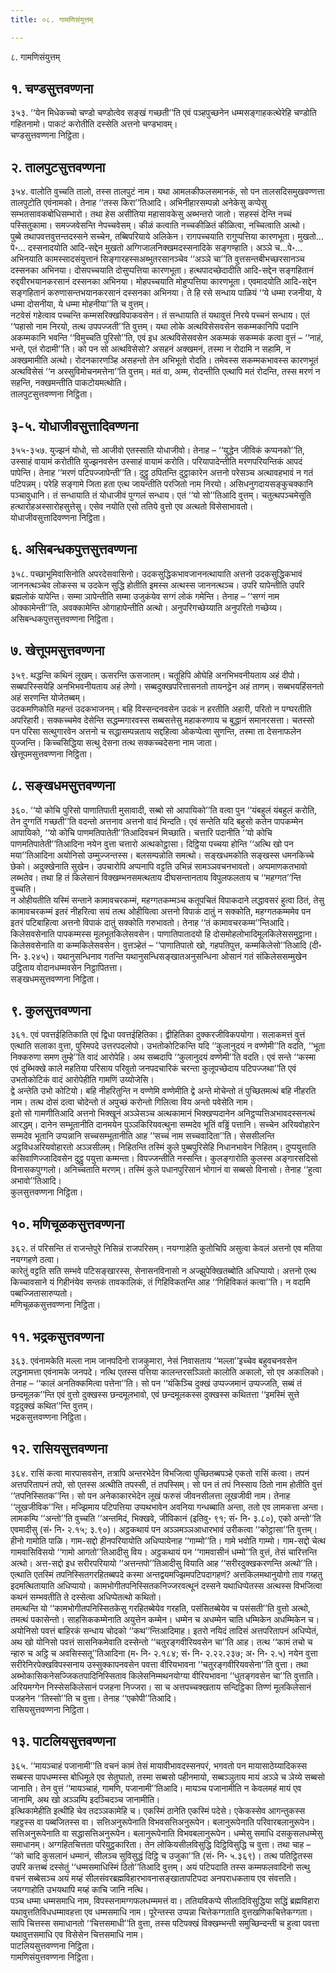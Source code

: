 ```yaml
---
title: ०८. गामणिसंयुत्तम्

---
```

८. गामणिसंयुत्तम्  


## १. चण्डसुत्तवण्णना

३५३. ‘‘येन मिधेकच्चो चण्डो चण्डोत्वेव सङ्खं गच्छती’’ति एवं पञ्हपुच्छनेन धम्मसङ्गाहकत्थेरेहि चण्डोति गहितनामो। पाकटं करोतीति दस्सेति अत्तनो चण्डभावम्।  
चण्डसुत्तवण्णना निट्ठिता।  


## २. तालपुटसुत्तवण्णना

३५४. वालोति वुच्चति तालो, तस्स तालपुटं नाम। यथा आमलकीफलसमानकं, सो पन तालसदिसमुखवण्णत्ता तालपुटोति एवंनामको। तेनाह ‘‘तस्स किरा’’तिआदि। अभिनीहारसम्पन्नो अनेकेसु कप्पेसु सम्भतसावकबोधिसम्भारो। तथा हेस असीतिया महासावकेसु अब्भन्तरो जातो। सहस्सं देन्ति नच्चं पस्सितुकामा। समज्जवेसन्ति नेपच्चवेसम्। कीळं कत्वाति नच्चकीळितं कीळित्वा, नच्चित्वाति अत्थो।  
पुब्बे तथापवत्तवुत्तन्तदस्सने सच्चेन, तब्बिपरियाये अलिकेन। रागपच्चयाति रागुप्पत्तिया कारणभूता। मुखतो…पे॰… दस्सनादयोति आदि-सद्देन मुखतो अग्गिजालनिक्खमदस्सनादिके सङ्गण्हाति। अञ्ञे च…पे॰… अभिनयाति कामस्सादसंयुत्तानं सिङ्गारहस्सअब्भुतरसानञ्चेव ‘‘अञ्ञे चा’’ति वुत्तसन्तबीभच्छरसानञ्च दस्सनका अभिनया। दोसपच्चयाति दोसुप्पत्तिया कारणभूता। हत्थपादच्छेदादीति आदि-सद्देन सङ्गहितानं रुद्दवीरभयानकरसानं दस्सनका अभिनया। मोहपच्चयाति मोहुप्पत्तिया कारणभूता। एवमादयोति आदि-सद्देन सङ्गहितानं करुणासन्तभयानकरसानं दस्सनका अभिनया। ते हि रसे सन्धाय पाळियं ‘‘ये धम्मा रजनीया, ये धम्मा दोसनीया, ये धम्मा मोहनीया’’ति च वुत्तम्।  
नटवेसं गहेत्वाव पच्चन्ति कम्मसरिक्खविपाकवसेन। तं सन्धायाति तं यथावुत्तं निरये पच्चनं सन्धाय। एतं ‘‘पहासो नाम निरयो, तत्थ उपपज्जती’’ति वुत्तम्। यथा लोके अत्थविसेसवसेन सकम्मकानिपि पदानि अकम्मकानि भवन्ति ‘‘विमुच्चति पुरिसो’’ति, एवं इध अत्थविसेसवसेन अकम्मकं सकम्मकं कत्वा वुत्तं – ‘‘नाहं, भन्ते, एतं रोदामी’’ति। को पन सो अत्थविसेसो? असहनं अक्खमनं, तस्मा न रोदामि न सहामि, न अक्खमामीति अत्थो। रोदनकारणञ्हि असहन्तो तेन अभिभूतो रोदति। तमेवस्स सकम्मकभावस्स कारणभूतं अत्थविसेसं ‘‘न अस्सुविमोचनमत्तेना’’ति वुत्तम्। मतं वा, अम्म, रोदन्तीति एत्थापि मतं रोदन्ति, तस्स मरणं न सहन्ति, नक्खमन्तीति पाकटोयमत्थोति।  
तालपुटसुत्तवण्णना निट्ठिता।  


## ३-५. योधाजीवसुत्तादिवण्णना

३५५-३५७. युज्झनं योधो, सो आजीवो एतस्साति योधाजीवो। तेनाह – ‘‘युद्धेन जीविकं कप्पनको’’ति, उस्साहं वायामं करोतीति युज्झनवसेन उस्साहं वायामं करोति। परियापादेन्तीति मरणपरियन्तिकं आपदं पापेन्ति। तेनाह ‘‘मरणं पटिपज्जापेन्ती’’ति। दुट्ठु ठपितन्ति दुट्ठाकारेन अत्तनो परेसञ्च अत्थावहभावं न गतं पटिपन्नम्। परेहि सङ्गामे जिता हता एत्थ जायन्तीति परजितो नाम निरयो। असिधनुगदायसङ्कुचक्कानि पञ्चावुधानि। तं सन्धायाति तं योधाजीवं पुग्गलं सन्धाय। एतं ‘‘यो सो’’तिआदि वुत्तम्। चतुत्थपञ्चमेसूति हत्थारोहअस्सारोहसुत्तेसु। एसेव नयोति एसो ततिये वुत्तो एव अत्थतो विसेसाभावतो।  
योधाजीवसुत्तादिवण्णना निट्ठिता।  


## ६. असिबन्धकपुत्तसुत्तवण्णना

३५८. पच्छाभूमिवासिनोति अपरदेसवासिनो। उदकसुद्धिकभावजाननत्थायाति अत्तनो उदकसुद्धिकभावं जाननत्थञ्चेव लोकस्स च उदकेन सुद्धि होतीति इमस्स अत्थस्स जाननत्थञ्च। उपरि यापेन्तीति उपरि ब्रह्मलोकं यापेन्ति। सम्मा ञापेन्तीति सम्मा उजुकंयेव सग्गं लोकं गमेन्ति। तेनाह – ‘‘सग्गं नाम ओक्कामेन्ती’’ति, अवक्कामेन्ति ओगाहापेन्तीति अत्थो। अनुपरिगच्छेय्याति अनुपरितो गच्छेय्य।  
असिबन्धकपुत्तसुत्तवण्णना निट्ठिता।  


## ७. खेत्तूपमसुत्तवण्णना

३५९. थद्धन्ति कथिनं लूखम्। ऊसरन्ति ऊसजातम्। चतूहिपि ओघेहि अनभिभवनीयताय अहं दीपो। सब्बपरिस्सयेहि अनभिभवनीयताय अहं लेणो। सब्बदुक्खपरित्तासनतो तायनट्ठेन अहं ताणम्। सब्बभयहिंसनतो अहं सरणन्ति योजेतब्बम्।  
उदकमणिकोति महन्तं उदकभाजनम्। बहि विस्सन्दनवसेन उदकं न हरतीति अहारी, परितो न पग्घरतीति अपरिहारी। सक्कच्चमेव देसेन्ति सद्धम्मगारवस्स सब्बसत्तेसु महाकरुणाय च बुद्धानं समानरसत्ता। चतस्सो पन परिसा सत्थुगारवेन अत्तनो च सद्धासम्पन्नताय सद्दहित्वा ओकप्पेत्वा सुणन्ति, तस्मा ता देसनाफलेन युज्जन्ति। किच्चसिद्धिया सत्थु देसना तत्थ सक्कच्चदेसना नाम जाता।  
खेत्तूपमसुत्तवण्णना निट्ठिता।  


## ८. सङ्खधमसुत्तवण्णना

३६०. ‘‘यो कोचि पुरिसो पाणातिपाती मुसावादी, सब्बो सो आपायिको’’ति वत्वा पुन ‘‘यंबहुलं यंबहुलं करोति, तेन दुग्गतिं गच्छती’’ति वदन्तो अत्तनाव अत्तनो वादं भिन्दति। एवं सन्तेति यदि बहुसो कतेन पापकम्मेन आपायिको, ‘‘यो कोचि पाणमतिपातेती’’तिआदिवचनं मिच्छाति। चत्तारि पदानीति ‘‘यो कोचि पाणमतिपातेती’’तिआदिना नयेन वुत्ता चत्तारो अत्थकोट्ठासा। दिट्ठिया पच्चया होन्ति ‘‘अत्थि खो पन मया’’तिआदिना अयोनिसो उम्मुज्जन्तस्स। बलसम्पन्नोति समत्थो। सङ्खधमकोति सङ्खस्स धमनकिच्चे छेको। अदुक्खेनाति सुखेन। उपचारोपि अप्पनापि वट्टति उभिन्नं सामञ्ञवचनभावतो। अप्पमाणकतभावो लब्भतेव। तथा हि तं किलेसानं विक्खम्भनसमत्थताय दीघसन्तानताय विपुलफलताय च ‘‘महग्गत’’न्ति वुच्चति।  
न ओहीयतीति यस्मिं सन्ताने कामावचरकम्मं, महग्गतकम्मञ्च कतूपचितं विपाकदाने लद्धावसरं हुत्वा ठितं, तेसु कामावचरकम्मं इतरं नीहरित्वा सयं तत्थ ओहीयित्वा अत्तनो विपाकं दातुं न सक्कोति, महग्गतकम्ममेव पन इतरं पटिबाहित्वा अत्तनो विपाकं दातुं सक्कोति गरुभावतो। तेनाह ‘‘तं कामावचरकम्म’’न्तिआदि। किलेसवसेनाति पापकम्मस्स मूलभूतकिलेसवसेन। पाणातिपातादयो हि दोसमोहलोभादिमूलकिलेससमुट्ठाना। किलेसवसेनाति वा कम्मकिलेसवसेन। वुत्तञ्हेतं – ‘‘पाणातिपातो खो, गहपतिपुत्त, कम्मकिलेसो’’तिआदि (दी॰ नि॰ ३.२४५)। यथानुसन्धिनाव गतन्ति यथानुसन्धिसङ्खातअनुसन्धिना ओसानं गतं संकिलेससम्मुखेन उट्ठिताय वोदानधम्मवसेन निट्ठापितत्ता।  
सङ्खधमसुत्तवण्णना निट्ठिता।  


## ९. कुलसुत्तवण्णना

३६१. एवं पवत्तईहितिकाति एवं द्विधा पवत्तईहितिका। द्वीहितिका दुक्करजीविकपयोगा। सलाकमत्तं वुत्तं एत्थाति सलाका वुत्ता, पुरिमपदे उत्तरपदलोपो। उभतोकोटिकन्ति यदि ‘‘कुलानुदयं न वण्णेमी’’ति वदति, ‘‘भूता निक्करुणा समण तुम्हे’’ति वादं आरोपेहि। अथ सब्बदापि ‘‘कुलानुदयं वण्णेमी’’ति वदति। एवं सन्ते ‘‘कस्मा एवं दुब्भिक्खे काले महतिया परिसाय परिवुतो जनपदचारिकं चरन्ता कुलूपच्छेदाय पटिपज्जथा’’ति एवं उभतोकोटिकं वादं आरोपेहीति गामणिं उय्योजेसि।  
द्वे अन्तेति उभो कोटियो। बहि नीहरितुन्ति न वण्णेमि वण्णेमीति द्वे अन्ते मोचेन्तो तं पुच्छितमत्थं बहि नीहरति नाम। तत्थ दोसं दत्वा चोदेन्तो तं अपुच्छं करोन्तो गिलित्वा विय अन्तो पवेसेति नाम।  
इतो सो गामणीतिआदि अत्तनो भिक्खूनं अञ्ञेसञ्च अत्थकामानं भिक्खप्पदानेन अनिट्ठप्पत्तिअभावदस्सनत्थं आरद्धम्। दानेन सम्भूतानीति दानमयेन पुञ्ञकिरियवत्थुना सम्मदेव भूतिं वड्ढिं पत्तानि। सच्चेन अरियवोहारेन सम्मदेव भूतानि उप्पन्नानि सच्चसम्भूतानीति आह ‘‘सच्चं नाम सच्चवादिता’’ति। सेससीलन्ति अट्ठविधअरियवोहारतो अञ्ञसीलम्। निहितन्ति तस्मिं कुले पुब्बपुरिसेहि निधानभावेन निहितम्। दुप्पयुत्ताति कसिवाणिज्जादिवसेन दुट्ठु पयुत्ता कम्मन्ता। विपज्जन्तीति नस्सन्ति। कुलङ्गारोति कुलस्स अङ्गारसदिसो विनासकपुग्गलो। अनिच्चताति मरणम्। तस्मिं कुले पधानपुरिसानं भोगानं वा सब्बसो विनासो। तेनाह ‘‘हुत्वा अभावो’’तिआदि।  
कुलसुत्तवण्णना निट्ठिता।  


## १०. मणिचूळकसुत्तवण्णना

३६२. तं परिसन्ति तं राजन्तेपुरे निसिन्नं राजपरिसम्। नयग्गाहेति कुतोचिपि असुत्वा केवलं अत्तनो एव मतिया नयग्गहणे ठत्वा।  
कारेतुं वट्टति सति सम्भवे पटिसङ्खारस्स, सेनासनविनासो न अज्झुपेक्खितब्बोति अधिप्पायो। अत्तनो एत्थ किच्चावसाने यं गिहीनंयेव सन्तकं तावकालिकं, तं गिहिविकतन्ति आह ‘‘गिहिविकतं कत्वा’’ति। न वदामि पब्बज्जितासारुप्पतो।  
मणिचूळकसुत्तवण्णना निट्ठिता।  


## ११. भद्रकसुत्तवण्णना

३६३. एवंनामकेति मल्ला नाम जानपदिनो राजकुमारा, नेसं निवासताय ‘‘मल्ला’’इच्चेव बहुवचनवसेन लद्धनामत्ता एवंनामके जनपदे। नत्थि एतस्स पत्तिया कालन्तरसञ्ञितो कालोति अकालो, सो एव अकालिको। तेनाह – ‘‘कालं अनतिक्कमित्वा पत्तेना’’ति। सो पन ‘‘यंकिञ्चि दुक्खं उप्पज्जमानं उप्पज्जति, सब्बं तं छन्दमूलक’’न्ति एवं वुत्तो दुक्खस्स छन्दमूलभावो, एवं छन्दमूलकस्स दुक्खस्स कथितत्ता ‘‘इमस्मिं सुत्ते वट्टदुक्खं कथित’’न्ति वुत्तम्।  
भद्रकसुत्तवण्णना निट्ठिता।  


## १२. रासियसुत्तवण्णना

३६४. रासिं कत्वा मारपासवसेन, तत्रापि अन्तरभेदेन विभजित्वा पुच्छितब्बपञ्हे एकतो रासिं कत्वा। तपनं अत्तपरितापनं तपो, सो एतस्स अत्थीति तपस्सी, तं तपस्सिम्। सो पन तं तपं निस्साय ठितो नाम होतीति वुत्तं ‘‘तपनिस्सितक’’न्ति। सो पन अनेकाकारभेदेन लूखं फरुसं जीवनसीलत्ता लूखजीवी नाम। तेनाह ‘‘लूखजीविक’’न्ति। मज्झिमाय पटिपत्तिया उप्पथभावेन अवनिया गन्धब्बाति अन्ता, ततो एव लामकत्ता अन्ता। लामकम्पि ‘‘अन्तो’’ति वुच्चति ‘‘अन्तमिदं, भिक्खवे, जीविकानं (इतिवु॰ ९१; सं॰ नि॰ ३.८०), एको अन्तो’’ति एवमादीसु (सं॰ नि॰ २.१५; ३.९०)। अट्ठकथायं पन अञ्ञमञ्ञआधारभावं उरीकत्वा ‘‘कोट्ठासा’’ति वुत्तम्। हीनो गामोति पाळि। गाम-सद्दो हीनपरियायोति अधिप्पायेनाह ‘‘गाम्मो’’ति। गामे भवोति गाम्मो। गाम-सद्दो चेत्थ गामवासिविसयो ‘‘गामो आगतो’’तिआदीसु विय। अट्ठकथायं पन ‘‘गामवासीनं धम्मो’’ति वुत्तं, तेसं चारित्तन्ति अत्थो। अत्त-सद्दो इध सरीरपरियायो ‘‘अत्तन्तपो’’तिआदीसु वियाति आह ‘‘सरीरदुक्खकरणन्ति अत्थो’’ति।  
एत्थाति एतस्मिं तपनिस्सितगरहितब्बपदे कस्मा अन्तद्वयमज्झिमपटिपदागहणं? अत्तकिलमथानुयोगो ताव गय्हतु इदमत्थितायाति अधिप्पायो। कामभोगीतपनिस्सितकनिज्जरवत्थूनं दस्सने यथाधिप्पेतस्स अत्थस्स विभजित्वा कथनं सम्भवतीति ते दस्सेत्वा अधिप्पेतत्थो कथितो।  
तमत्थन्ति यो ‘‘कामभोगीतपनिस्सितकेसु गरहितब्बेयेव गरहति, पसंसितब्बेयेव च पसंसती’’ति वुत्तो अत्थो, तमत्थं पकासेन्तो। साहसिककम्मेनाति अयुत्तेन कम्मेन। धम्मेन च अधम्मेन चाति धम्मिकेन अधम्मिकेन च। अयोनिसो पवत्तं बाहिरकं सन्धाय चोदको ‘‘कथ’’न्तिआदिमाह। इतरो नयिदं तादिसं अत्तपरितापनं अधिप्पेतं, अथ खो योनिसो पवत्तं सासनिकमेवाति दस्सेन्तो ‘‘चतुरङ्गवीरियवसेन चा’’ति आह। तत्थ ‘‘कामं तचो च न्हारु च अट्ठि च अवसिस्सतू’’तिआदिना (म॰ नि॰ २.१८४; सं॰ नि॰ २.२२.२३७; अ॰ नि॰ २.५) नयेन वुत्ता सरीरेनिरपेक्खविपस्सनाय उस्सुक्कापनवसेन पवत्ता वीरियभावना ‘‘चतुरङ्गवीरियवसेना’’ति वुत्ता। तथा अब्भोकासिकनेसज्जिकतपादिनिस्सिताव किलेसनिम्मथनयोग्या वीरियभावना ‘‘धुतङ्गवसेन चा’’ति वुत्ताति। अरियमग्गेन निस्सेसकिलेसानं पजहना निज्जरा। सा च अत्तपच्चक्खताय सन्दिट्ठिका तिण्णं मूलकिलेसानं पजहनेन ‘‘तिस्सो’’ति च वुत्ता। तेनाह ‘‘एकोपी’’तिआदि।  
रासियसुत्तवण्णना निट्ठिता।  


## १३. पाटलियसुत्तवण्णना

३६५. ‘‘मायञ्चाहं पजानामी’’ति वचनं कामं तेसं मायावीभावदस्सनपरं, भगवतो पन मायासाठेय्यादिकस्स सब्बस्स पापधम्मस्स बोधिमूले एव सेतुघातो, तस्मा सब्बसो पहीनमायो, सब्बञ्ञुताय मायं अञ्ञे च ञेय्ये सब्बसो जानाति। तेन वुत्तं ‘‘मायञ्चाहं, गामणि, पजानामी’’तिआदि। मायञ्च पजानामीति न केवलमहं मायं एव जानामि, अथ खो अञ्ञम्पि इदञ्चिदञ्च जानामीति।  
इत्थिकामेहीति इत्थीहि चेव तदञ्ञकामेहि च। एकस्मिं ठानेति एकस्मिं पदेसे। एकेकस्सेव आगन्तुकस्स गहट्ठस्स वा पब्बजितस्स वा। सत्तिअनुरूपेनाति विभवसत्तिअनुरूपेन। बलानुरूपेनाति परिवारबलानुरूपेन। सत्तिअनुरूपेनाति वा सद्धासत्तिअनुरूपेन। बलानुरूपेनाति विभवबलानुरूपेन। धम्मेसु समाधि दसकुसलधम्मेसु समाधानम्। अग्गहितचित्तता परियुट्ठकारिता। तेन लोकियसीलविसुद्धि दिट्ठिविसुद्धि च वुत्ता। तथा चाह – ‘‘को चादि कुसलानं धम्मानं, सीलञ्च सुविसुद्धं दिट्ठि च उजुका’’ति (सं॰ नि॰ ५.३६९)। तत्थ पतिट्ठितस्स उपरि कत्तब्बं दस्सेतुं ‘‘धम्मसमाधिस्मिं ठितो’’तिआदि वुत्तम्। अयं पटिपदाति तस्स कम्मफलवादिनो सत्थु वचनं सब्बेसञ्च अयं मय्हं सीलसंवरब्रह्मविहारभावनासङ्खातापटिपदा अनपराधकताय एव संवत्तति। जयग्गाहोति उभयथापि मय्हं काचि जानि नत्थि।  
पञ्च धम्मा धम्मसमाधि नाम, विपस्सनामग्गफलधम्ममत्तं वा। ततियविकप्पे सीलादिविसुद्धिया सद्धिं ब्रह्मविहारा यथावुत्ततिविधधम्मावहत्ता एव धम्मसमाधि नाम। पूरेन्तस्स उप्पन्ना चित्तेकग्गताति वुत्तखणिकचित्तेकग्गता। सापि चित्तस्स समाधानतो ‘‘चित्तसमाधी’’ति वुत्ता, तस्स पटिपक्खं विक्खम्भन्ती समुच्छिन्दन्ती च हुत्वा पवत्ता यथावुत्तसमाधि एव विसेसेन चित्तसमाधि नाम।  
पाटलियसुत्तवण्णना निट्ठिता।  
गामणिसंयुत्तवण्णना निट्ठिता।  